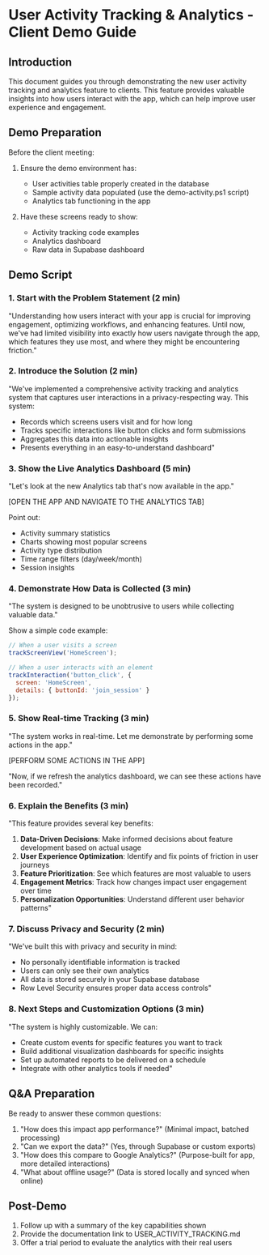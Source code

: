 # User Activity Tracking & Analytics - Client Demo Guide

## Introduction

This document guides you through demonstrating the new user activity tracking and analytics feature to clients. This feature provides valuable insights into how users interact with the app, which can help improve user experience and engagement.

## Demo Preparation

Before the client meeting:

1. Ensure the demo environment has:
   - User activities table properly created in the database
   - Sample activity data populated (use the demo-activity.ps1 script)
   - Analytics tab functioning in the app

2. Have these screens ready to show:
   - Activity tracking code examples
   - Analytics dashboard
   - Raw data in Supabase dashboard

## Demo Script

### 1. Start with the Problem Statement (2 min)

"Understanding how users interact with your app is crucial for improving engagement, optimizing workflows, and enhancing features. Until now, we've had limited visibility into exactly how users navigate through the app, which features they use most, and where they might be encountering friction."

### 2. Introduce the Solution (2 min)

"We've implemented a comprehensive activity tracking and analytics system that captures user interactions in a privacy-respecting way. This system:
- Records which screens users visit and for how long
- Tracks specific interactions like button clicks and form submissions
- Aggregates this data into actionable insights
- Presents everything in an easy-to-understand dashboard"

### 3. Show the Live Analytics Dashboard (5 min)

"Let's look at the new Analytics tab that's now available in the app."

[OPEN THE APP AND NAVIGATE TO THE ANALYTICS TAB]

Point out:
- Activity summary statistics
- Charts showing most popular screens
- Activity type distribution
- Time range filters (day/week/month)
- Session insights

### 4. Demonstrate How Data is Collected (3 min)

"The system is designed to be unobtrusive to users while collecting valuable data."

Show a simple code example:

```javascript
// When a user visits a screen
trackScreenView('HomeScreen');

// When a user interacts with an element
trackInteraction('button_click', {
  screen: 'HomeScreen',
  details: { buttonId: 'join_session' }
});
```

### 5. Show Real-time Tracking (3 min)

"The system works in real-time. Let me demonstrate by performing some actions in the app."

[PERFORM SOME ACTIONS IN THE APP]

"Now, if we refresh the analytics dashboard, we can see these actions have been recorded."

### 6. Explain the Benefits (3 min)

"This feature provides several key benefits:

1. **Data-Driven Decisions**: Make informed decisions about feature development based on actual usage
2. **User Experience Optimization**: Identify and fix points of friction in user journeys
3. **Feature Prioritization**: See which features are most valuable to users
4. **Engagement Metrics**: Track how changes impact user engagement over time
5. **Personalization Opportunities**: Understand different user behavior patterns"

### 7. Discuss Privacy and Security (2 min)

"We've built this with privacy and security in mind:
- No personally identifiable information is tracked
- Users can only see their own analytics
- All data is stored securely in your Supabase database
- Row Level Security ensures proper data access controls"

### 8. Next Steps and Customization Options (3 min)

"The system is highly customizable. We can:
- Create custom events for specific features you want to track
- Build additional visualization dashboards for specific insights
- Set up automated reports to be delivered on a schedule
- Integrate with other analytics tools if needed"

## Q&A Preparation

Be ready to answer these common questions:
1. "How does this impact app performance?" (Minimal impact, batched processing)
2. "Can we export the data?" (Yes, through Supabase or custom exports)
3. "How does this compare to Google Analytics?" (Purpose-built for app, more detailed interactions)
4. "What about offline usage?" (Data is stored locally and synced when online)

## Post-Demo

1. Follow up with a summary of the key capabilities shown
2. Provide the documentation link to USER_ACTIVITY_TRACKING.md
3. Offer a trial period to evaluate the analytics with their real users